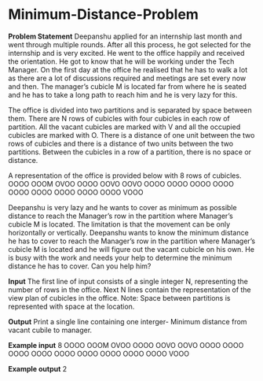 # Minimum-Distance-Problem

**Problem Statement**
Deepanshu applied for an internship last month and went through multiple rounds. After all this process, he got selected for the internship and is very excited. He went to the office happily and received the orientation. He got to know that he will be working under the Tech Manager. On the first day at the office he realised that he has to walk a lot as there are a lot of discussions required and meetings are set every now and then. The manager’s cubicle M is located far from where he is seated and he has to take a long path to reach him and he is very lazy for this.

The office is divided into two partitions and is separated by space between them. There are N rows of cubicles with four cubicles in each row of partition. All the vacant cubicles are marked with V and all the occupied cubicles are marked with O. There is a distance of one unit between the two rows of cubicles and there is a distance of two units between the two partitions. Between the cubicles in a row of a partition, there is no space or distance.

A representation of the office is provided below with 8 rows of cubicles.
OOOO OOOM
OVOO OOOO
OOVO OOVO
OOOO OOOO
OOOO OOOO
OOOO OOOO
OOOO OOOO
OOOO VOOO

Deepanshu is very lazy and he wants to cover as minimum as possible distance to reach the Manager’s row in the partition where Manager’s cubicle M is located. The limitation is that the movement can be only horizontally or vertically. Deepanshu wants to know the minimum distance he has to cover to reach the Manager’s row in the partition where Manager’s cubicle M is located and he will figure out the vacant cubicle on his own. He is busy with the work and needs your help to determine the minimum distance he has to cover. Can you help him?

**Input**
The first line of input consists of a single integer N, representing the number of rows in the office.
Next N lines contain the representation of the view plan of cubicles in the office.
Note: Space between partitions is represented with space at the location.

**Output**
Print a single line containing one interger- Minimum distance from vacant cubile to manager.

**Example input**
8
OOOO OOOM
OVOO OOOO
OOVO OOVO
OOOO OOOO
OOOO OOOO
OOOO OOOO
OOOO OOOO
OOOO VOOO

**Example output**
2
